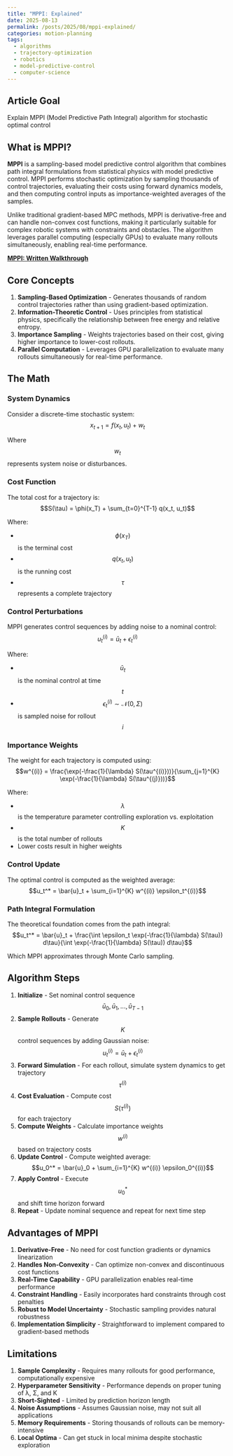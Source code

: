 ```yaml
---
title: "MPPI: Explained"
date: 2025-08-13
permalink: /posts/2025/08/mppi-explained/
categories: motion-planning
tags:
  - algorithms
  - trajectory-optimization
  - robotics
  - model-predictive-control
  - computer-science
---
```



## Article Goal
Explain MPPI (Model Predictive Path Integral) algorithm for stochastic optimal control

## What is MPPI?
**MPPI** is a sampling-based model predictive control algorithm that combines path integral formulations from statistical physics with model predictive control. MPPI performs stochastic optimization by sampling thousands of control trajectories, evaluating their costs using forward dynamics models, and then computing control inputs as importance-weighted averages of the samples.

Unlike traditional gradient-based MPC methods, MPPI is derivative-free and can handle non-convex cost functions, making it particularly suitable for complex robotic systems with constraints and obstacles. The algorithm leverages parallel computing (especially GPUs) to evaluate many rollouts simultaneously, enabling real-time performance.

**[MPPI: Written Walkthrough](/files/MPPI.pdf)**

## Core Concepts
1. **Sampling-Based Optimization** - Generates thousands of random control trajectories rather than using gradient-based optimization.
2. **Information-Theoretic Control** - Uses principles from statistical physics, specifically the relationship between free energy and relative entropy.
3. **Importance Sampling** - Weights trajectories based on their cost, giving higher importance to lower-cost rollouts.
4. **Parallel Computation** - Leverages GPU parallelization to evaluate many rollouts simultaneously for real-time performance.

## The Math

### System Dynamics
Consider a discrete-time stochastic system:
$$x_{t+1} = f(x_t, u_t) + w_t$$

Where $$w_t$$ represents system noise or disturbances.

### Cost Function
The total cost for a trajectory is:
$$S(\tau) = \phi(x_T) + \sum_{t=0}^{T-1} q(x_t, u_t)$$

Where:
- $$\phi(x_T)$$ is the terminal cost
- $$q(x_t, u_t)$$ is the running cost
- $$\tau$$ represents a complete trajectory

### Control Perturbations
MPPI generates control sequences by adding noise to a nominal control:
$$u_t^{(i)} = \bar{u}_t + \epsilon_t^{(i)}$$

Where:
- $$\bar{u}_t$$ is the nominal control at time $$t$$
- $$\epsilon_t^{(i)} \sim \mathcal{N}(0, \Sigma)$$ is sampled noise for rollout $$i$$

### Importance Weights
The weight for each trajectory is computed using:
$$w^{(i)} = \frac{\exp(-\frac{1}{\lambda} S(\tau^{(i)}))}{\sum_{j=1}^{K} \exp(-\frac{1}{\lambda} S(\tau^{(j)}))}$$

Where:
- $$\lambda$$ is the temperature parameter controlling exploration vs. exploitation
- $$K$$ is the total number of rollouts
- Lower costs result in higher weights

### Control Update
The optimal control is computed as the weighted average:
$$u_t^* = \bar{u}_t + \sum_{i=1}^{K} w^{(i)} \epsilon_t^{(i)}$$

### Path Integral Formulation
The theoretical foundation comes from the path integral:
$$u_t^* = \bar{u}_t + \frac{\int \epsilon_t \exp(-\frac{1}{\lambda} S(\tau)) d\tau}{\int \exp(-\frac{1}{\lambda} S(\tau)) d\tau}$$

Which MPPI approximates through Monte Carlo sampling.

## Algorithm Steps
1. **Initialize** - Set nominal control sequence $$\bar{u}_0, \bar{u}_1, ..., \bar{u}_{T-1}$$
2. **Sample Rollouts** - Generate $$K$$ control sequences by adding Gaussian noise: $$u_t^{(i)} = \bar{u}_t + \epsilon_t^{(i)}$$
3. **Forward Simulation** - For each rollout, simulate system dynamics to get trajectory $$\tau^{(i)}$$
4. **Cost Evaluation** - Compute cost $$S(\tau^{(i)})$$ for each trajectory
5. **Compute Weights** - Calculate importance weights $$w^{(i)}$$ based on trajectory costs
6. **Update Control** - Compute weighted average: $$u_0^* = \bar{u}_0 + \sum_{i=1}^{K} w^{(i)} \epsilon_0^{(i)}$$
7. **Apply Control** - Execute $$u_0^*$$ and shift time horizon forward
8. **Repeat** - Update nominal sequence and repeat for next time step



## Advantages of MPPI
1. **Derivative-Free** - No need for cost function gradients or dynamics linearization
2. **Handles Non-Convexity** - Can optimize non-convex and discontinuous cost functions
3. **Real-Time Capability** - GPU parallelization enables real-time performance
4. **Constraint Handling** - Easily incorporates hard constraints through cost penalties
5. **Robust to Model Uncertainty** - Stochastic sampling provides natural robustness
6. **Implementation Simplicity** - Straightforward to implement compared to gradient-based methods

## Limitations
1. **Sample Complexity** - Requires many rollouts for good performance, computationally expensive
2. **Hyperparameter Sensitivity** - Performance depends on proper tuning of λ, Σ, and K
3. **Short-Sighted** - Limited by prediction horizon length
4. **Noise Assumptions** - Assumes Gaussian noise, may not suit all applications
5. **Memory Requirements** - Storing thousands of rollouts can be memory-intensive
6. **Local Optima** - Can get stuck in local minima despite stochastic exploration
